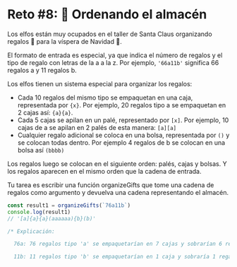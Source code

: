 # Reto #8: 🏬 Ordenando el almacén

Los elfos están muy ocupados en el taller de Santa Claus organizando regalos 🎁 para la víspera de Navidad 🎄.

El formato de entrada es especial, ya que indica el número de regalos y el tipo de regalo con letras de la a a la z. Por ejemplo, `'66a11b'` significa 66 regalos a y 11 regalos b.

Los elfos tienen un sistema especial para organizar los regalos:

* Cada 10 regalos del mismo tipo se empaquetan en una caja, representada por `{x}`. Por ejemplo, 20 regalos tipo a se empaquetan en 2 cajas así: `{a}{a}`.
* Cada 5 cajas se apilan en un palé, representado por `[x]`. Por ejemplo, 10 cajas de a se apilan en 2 palés de esta manera: `[a][a]`
* Cualquier regalo adicional se coloca en una bolsa, representada por `()` y se colocan todas dentro. Por ejemplo 4 regalos de b se colocan en una bolsa así `(bbbb)`

Los regalos luego se colocan en el siguiente orden: palés, cajas y bolsas. Y los regalos aparecen en el mismo orden que la cadena de entrada.

Tu tarea es escribir una función organizeGifts que tome una cadena de regalos como argumento y devuelva una cadena representando el almacén.

```javascript
const result1 = organizeGifts(`76a11b`)
console.log(result1)
// '[a]{a}{a}(aaaaaa){b}(b)'

/* Explicación:

  76a: 76 regalos tipo 'a' se empaquetarían en 7 cajas y sobrarían 6 regalos, resultando en 1 palé [a] (por las primeras 5 cajas), 2 cajas sueltas {a}{a} y una bolsa con 6 regalos (aaaaaa)

  11b: 11 regalos tipo 'b' se empaquetarían en 1 caja y sobraría 1 regalo, resultando en 1 caja suelta {b} y una bolsa con 1 regalo (b)
```
